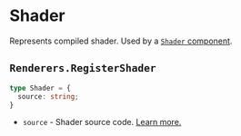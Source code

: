 # Shader

Represents compiled shader. Used by a [`Shader` component](../components/Shader).

## `Renderers.RegisterShader`

```typescript
type Shader = {
  source: string;
}
```

- `source` - Shader source code. [Learn more.](../../concept/shaders)
